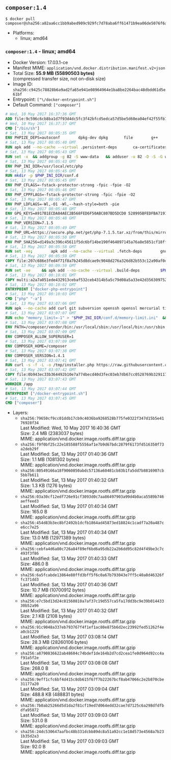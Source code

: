 ## `composer:1.4`

```console
$ docker pull composer@sha256:a82aa6cc1bb9abed909c929fc7d78aba6ff61471b9ea06de5076f6ac4c952250
```

-	Platforms:
	-	linux; amd64

### `composer:1.4` - linux; amd64

-	Docker Version: 17.03.1-ce
-	Manifest MIME: `application/vnd.docker.distribution.manifest.v2+json`
-	Total Size: **55.9 MB (55890503 bytes)**  
	(compressed transfer size, not on-disk size)
-	Image ID: `sha256:c9425c78828b6a9ad2fa65e941e08964964e1ba8be2264bac48dbdd61d5e61bf`
-	Entrypoint: `["\/docker-entrypoint.sh"]`
-	Default Command: `["composer"]`

```dockerfile
# Wed, 10 May 2017 16:37:36 GMT
ADD file:9c596c6cb8ba1d7f93d4dc5fc3f42bfcd5edca57d5be5d60ea04ef42f55fb7a8 in / 
# Wed, 10 May 2017 16:37:37 GMT
CMD ["/bin/sh"]
# Sat, 13 May 2017 00:05:35 GMT
ENV PHPIZE_DEPS=autoconf 		dpkg-dev dpkg 		file 		g++ 		gcc 		libc-dev 		make 		pcre-dev 		pkgconf 		re2c
# Sat, 13 May 2017 00:05:40 GMT
RUN apk add --no-cache --virtual .persistent-deps 		ca-certificates 		curl 		tar 		xz
# Sat, 13 May 2017 00:05:43 GMT
RUN set -x 	&& addgroup -g 82 -S www-data 	&& adduser -u 82 -D -S -G www-data www-data
# Sat, 13 May 2017 00:05:43 GMT
ENV PHP_INI_DIR=/usr/local/etc/php
# Sat, 13 May 2017 00:05:45 GMT
RUN mkdir -p $PHP_INI_DIR/conf.d
# Sat, 13 May 2017 00:05:45 GMT
ENV PHP_CFLAGS=-fstack-protector-strong -fpic -fpie -O2
# Sat, 13 May 2017 00:05:46 GMT
ENV PHP_CPPFLAGS=-fstack-protector-strong -fpic -fpie -O2
# Sat, 13 May 2017 00:05:47 GMT
ENV PHP_LDFLAGS=-Wl,-O1 -Wl,--hash-style=both -pie
# Sat, 13 May 2017 00:05:48 GMT
ENV GPG_KEYS=A917B1ECDA84AEC2B568FED6F50ABC807BD5DCD0 528995BFEDFBA7191D46839EF9BA0ADA31CBD89E
# Sat, 13 May 2017 00:05:48 GMT
ENV PHP_VERSION=7.1.5
# Sat, 13 May 2017 00:05:49 GMT
ENV PHP_URL=https://secure.php.net/get/php-7.1.5.tar.xz/from/this/mirror PHP_ASC_URL=https://secure.php.net/get/php-7.1.5.tar.xz.asc/from/this/mirror
# Sat, 13 May 2017 00:05:50 GMT
ENV PHP_SHA256=d149a3c396c45611f5dc6bf14be190f464897145a76a8e5851cf18ff7094f6ac PHP_MD5=fb0702321c7aceac68c82b8c7a10d196
# Sat, 13 May 2017 00:05:58 GMT
RUN set -xe; 		apk add --no-cache --virtual .fetch-deps 		gnupg 		openssl 	; 		mkdir -p /usr/src; 	cd /usr/src; 		wget -O php.tar.xz "$PHP_URL"; 		if [ -n "$PHP_SHA256" ]; then 		echo "$PHP_SHA256 *php.tar.xz" | sha256sum -c -; 	fi; 	if [ -n "$PHP_MD5" ]; then 		echo "$PHP_MD5 *php.tar.xz" | md5sum -c -; 	fi; 		if [ -n "$PHP_ASC_URL" ]; then 		wget -O php.tar.xz.asc "$PHP_ASC_URL"; 		export GNUPGHOME="$(mktemp -d)"; 		for key in $GPG_KEYS; do 			gpg --keyserver ha.pool.sks-keyservers.net --recv-keys "$key"; 		done; 		gpg --batch --verify php.tar.xz.asc php.tar.xz; 		rm -r "$GNUPGHOME"; 	fi; 		apk del .fetch-deps
# Sat, 13 May 2017 00:05:59 GMT
COPY file:207c686e3fed4f71f8a7b245d8dcae9c9048d276a326d82b553c12a90af0c0ca in /usr/local/bin/ 
# Sat, 13 May 2017 00:09:59 GMT
RUN set -xe 	&& apk add --no-cache --virtual .build-deps 		$PHPIZE_DEPS 		coreutils 		curl-dev 		libedit-dev 		libxml2-dev 		openssl-dev 		sqlite-dev 		&& export CFLAGS="$PHP_CFLAGS" 		CPPFLAGS="$PHP_CPPFLAGS" 		LDFLAGS="$PHP_LDFLAGS" 	&& docker-php-source extract 	&& cd /usr/src/php 	&& gnuArch="$(dpkg-architecture --query DEB_BUILD_GNU_TYPE)" 	&& ./configure 		--build="$gnuArch" 		--with-config-file-path="$PHP_INI_DIR" 		--with-config-file-scan-dir="$PHP_INI_DIR/conf.d" 				--disable-cgi 				--enable-ftp 		--enable-mbstring 		--enable-mysqlnd 				--with-curl 		--with-libedit 		--with-openssl 		--with-zlib 				--with-pcre-regex=/usr 				$PHP_EXTRA_CONFIGURE_ARGS 	&& make -j "$(nproc)" 	&& make install 	&& { find /usr/local/bin /usr/local/sbin -type f -perm +0111 -exec strip --strip-all '{}' + || true; } 	&& make clean 	&& docker-php-source delete 		&& runDeps="$( 		scanelf --needed --nobanner --recursive /usr/local 			| awk '{ gsub(/,/, "\nso:", $2); print "so:" $2 }' 			| sort -u 			| xargs -r apk info --installed 			| sort -u 	)" 	&& apk add --no-cache --virtual .php-rundeps $runDeps 		&& apk del .build-deps
# Sat, 13 May 2017 00:10:01 GMT
COPY multi:a2a7a051ede432913cebaf532ceb4314b5a5c79d08a5a33e42d3563097520588 in /usr/local/bin/ 
# Sat, 13 May 2017 00:10:02 GMT
ENTRYPOINT ["docker-php-entrypoint"]
# Sat, 13 May 2017 00:10:03 GMT
CMD ["php" "-a"]
# Sat, 13 May 2017 03:07:06 GMT
RUN apk --no-cache add curl git subversion openssh openssl mercurial tini bash
# Sat, 13 May 2017 03:07:07 GMT
RUN echo "memory_limit=-1" > "$PHP_INI_DIR/conf.d/memory-limit.ini"  && echo "date.timezone=${PHP_TIMEZONE:-UTC}" > "$PHP_INI_DIR/conf.d/date_timezone.ini"
# Sat, 13 May 2017 03:07:08 GMT
ENV PATH=/composer/vendor/bin:/usr/local/sbin:/usr/local/bin:/usr/sbin:/usr/bin:/sbin:/bin
# Sat, 13 May 2017 03:07:09 GMT
ENV COMPOSER_ALLOW_SUPERUSER=1
# Sat, 13 May 2017 03:07:09 GMT
ENV COMPOSER_HOME=/composer
# Sat, 13 May 2017 03:07:38 GMT
ENV COMPOSER_VERSION=1.4.1
# Sat, 13 May 2017 03:07:41 GMT
RUN curl -s -f -L -o /tmp/installer.php https://raw.githubusercontent.com/composer/getcomposer.org/da290238de6d63faace0343efbdd5aa9354332c5/web/installer  && php -r "     \$signature = '669656bab3166a7aff8a7506b8cb2d1c292f042046c5a994c43155c0be6190fa0355160742ab2e1c88d40d5be660b410';     \$hash = hash('SHA384', file_get_contents('/tmp/installer.php'));     if (!hash_equals(\$signature, \$hash)) {         unlink('/tmp/installer.php');         echo 'Integrity check failed, installer is either corrupt or worse.' . PHP_EOL;         exit(1);     }"  && php /tmp/installer.php --no-ansi --install-dir=/usr/bin --filename=composer --version=${COMPOSER_VERSION}  && rm /tmp/installer.php  && composer --ansi --version --no-interaction
# Sat, 13 May 2017 03:07:42 GMT
COPY file:0b943ec33b364492b10e7a774becd40d3fec03eb7db67cc0528769b329117e32 in /docker-entrypoint.sh 
# Sat, 13 May 2017 03:07:43 GMT
WORKDIR /app
# Sat, 13 May 2017 03:07:44 GMT
ENTRYPOINT ["/docker-entrypoint.sh"]
# Sat, 13 May 2017 03:07:45 GMT
CMD ["composer"]
```

-	Layers:
	-	`sha256:79650cf9cc01ddb17cb9c4036ba9268528b775fe0322f347d15b5e4176928f34`  
		Last Modified: Wed, 10 May 2017 16:40:36 GMT  
		Size: 2.4 MB (2383037 bytes)  
		MIME: application/vnd.docker.image.rootfs.diff.tar.gzip
	-	`sha256:f9f0bf25c22e185588f5556af1e7b9d67bdc2879f6173fd516350f73a2deb29f`  
		Last Modified: Sat, 13 May 2017 01:40:36 GMT  
		Size: 1.1 MB (1081302 bytes)  
		MIME: application/vnd.docker.image.rootfs.diff.tar.gzip
	-	`sha256:80549166a18f9060850abdc57136a60481cb83b1fa5dd7b8816907cb5bb7b611`  
		Last Modified: Sat, 13 May 2017 01:40:32 GMT  
		Size: 1.3 KB (1276 bytes)  
		MIME: application/vnd.docker.image.rootfs.diff.tar.gzip
	-	`sha256:03a30cf12edf726e91cf3093d0c7aa86497903a99d4b0aca5589b746aeffeed3`  
		Last Modified: Sat, 13 May 2017 01:40:34 GMT  
		Size: 165.0 B  
		MIME: application/vnd.docker.image.rootfs.diff.tar.gzip
	-	`sha256:454d83b3ec8bf2492b1dcfb1864ad45873ed18824c1cadf7a20a487ce6cc7e25`  
		Last Modified: Sat, 13 May 2017 01:40:34 GMT  
		Size: 13.0 MB (12971389 bytes)  
		MIME: application/vnd.docker.image.rootfs.diff.tar.gzip
	-	`sha256:cebfa4d6a80c726a84f89ef6bd6a95db22a2b6dd95c82d4f49be3c7c493f3f86`  
		Last Modified: Sat, 13 May 2017 01:40:33 GMT  
		Size: 486.0 B  
		MIME: application/vnd.docker.image.rootfs.diff.tar.gzip
	-	`sha256:6a5fcabde13864e80ffd3bff5f6c0a67b793043e7ff5c40a8d46326ffc371dd3`  
		Last Modified: Sat, 13 May 2017 01:40:36 GMT  
		Size: 10.7 MB (10700912 bytes)  
		MIME: application/vnd.docker.image.rootfs.diff.tar.gzip
	-	`sha256:e7c5bd13d24c81560810a7af37c19d557ca5fa17dd3bc9e39b01443330b52a96`  
		Last Modified: Sat, 13 May 2017 01:40:32 GMT  
		Size: 2.1 KB (2108 bytes)  
		MIME: application/vnd.docker.image.rootfs.diff.tar.gzip
	-	`sha256:91c9048a337eb793767f4f1ef1ac80e875b6d2ec23992fed51262f4ea0cb1229`  
		Last Modified: Sat, 13 May 2017 03:08:14 GMT  
		Size: 28.3 MB (28260106 bytes)  
		MIME: application/vnd.docker.image.rootfs.diff.tar.gzip
	-	`sha256:a8790836622ab48604c74bdef1de164b2d7cd2cea1fe0d964d92cc4af91a5f2e`  
		Last Modified: Sat, 13 May 2017 03:08:08 GMT  
		Size: 268.0 B  
		MIME: application/vnd.docker.image.rootfs.diff.tar.gzip
	-	`sha256:9eff1cfc6bf4d415c8db615f67f7b22267bcf8ab47066c2e2b870cbe31177a20`  
		Last Modified: Sat, 13 May 2017 03:09:04 GMT  
		Size: 488.8 KB (488831 bytes)  
		MIME: application/vnd.docker.image.rootfs.diff.tar.gzip
	-	`sha256:7b0ab25266d5d1da2f81cf19ed7d064edd32cae7d7125c6a298dfdfbdfa95872`  
		Last Modified: Sat, 13 May 2017 03:09:03 GMT  
		Size: 531.0 B  
		MIME: application/vnd.docker.image.rootfs.diff.tar.gzip
	-	`sha256:24dc530647aafbc48b331dcbb89dc8a51a92cc1e18d573e4568a7b231b35d2a3`  
		Last Modified: Sat, 13 May 2017 03:09:03 GMT  
		Size: 92.0 B  
		MIME: application/vnd.docker.image.rootfs.diff.tar.gzip

